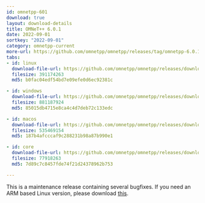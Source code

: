 ```yaml
---
id: omnetpp-601
download: true
layout: download-details
title: OMNeT++ 6.0.1
date: 2022-09-01
sortkey: "2022-09-01"
category: omnetpp-current
more-url: https://github.com/omnetpp/omnetpp/releases/tag/omnetpp-6.0.1
tabs:
- id: linux
  download-file-url: https://github.com/omnetpp/omnetpp/releases/download/omnetpp-6.0.1/omnetpp-6.0.1-linux-x86_64.tgz
  filesize: 391174263
  md5: b0fac04edf54bd7e09efe0d6ec92381c

- id: windows
  download-file-url: https://github.com/omnetpp/omnetpp/releases/download/omnetpp-6.0.1/omnetpp-6.0.1-windows-x86_64.zip
  filesize: 881187924
  md5: 85015db4715e8ca4c4d7deb72c133edc

- id: macos
  download-file-url: https://github.com/omnetpp/omnetpp/releases/download/omnetpp-6.0.1/omnetpp-6.0.1-macos-x86_64.tgz
  filesize: 535469154
  md5: 187b4afcccaf9c288231b98a87b990e1

- id: core
  download-file-url: https://github.com/omnetpp/omnetpp/releases/download/omnetpp-6.0.1/omnetpp-6.0.1-core.tgz
  filesize: 77918263
  md5: 7d89c7c8457fde74f21d24378962b753

---
```


This is a maintenance release containing several bugfixes. If you need an ARM based Linux version, please download 
[this](https://github.com/omnetpp/omnetpp/releases/download/omnetpp-6.0.1/omnetpp-6.0.1-linux-aarch64.tgz).